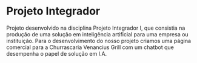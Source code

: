 # Projeto Integrador

Projeto desenvolvido na disciplina Projeto Integrador I, que consistia na produção de uma solução em inteligência artificial para uma empresa ou instituição. Para o desenvolvimento do nosso projeto criamos uma página comercial para a Churrascaria Venancius Grill com um chatbot que desempenha o papel de solução em I.A.
